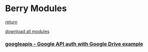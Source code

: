 # Berry Modules

[return](../README.md)

[download all modules](https://download-directory.github.io/?url=https://github.com/tasmota/Berry_playground/tree/main/modules)

### [googleapis - Google API auth with Google Drive example](./googleapis/)

